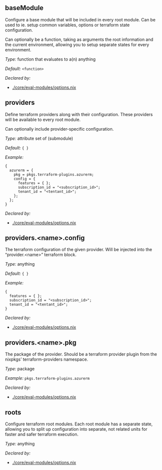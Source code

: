 ## baseModule

Configure a base module that will be included in every root module\.
Can be used to ie\. setup common variables, options or terraform state
configuration\.

Can optionally be a function, taking as arguments the root information
and the current environment, allowing you to setup separate states for
every environment\.



*Type:*
function that evaluates to a(n) anything



*Default:*
` <function> `

*Declared by:*
 - [\./core/eval-modules/options\.nix](https://github.com/mdarocha/terranix-multiroot/tree/main/core/eval-modules/options.nix)



## providers



Define terraform providers along with their configuration\.
These providers will be available to every root module\.

Can optionally include provider-specific configuration\.



*Type:*
attribute set of (submodule)



*Default:*
` { } `



*Example:*

```
{
  azurerm = {
    pkg = pkgs.terraform-plugins.azurerm;
    config = {
      features = { };
      subscription_id = "<subscription_id>";
      tenant_id = "<tentant_id>";
    };
  };
}
```

*Declared by:*
 - [\./core/eval-modules/options\.nix](https://github.com/mdarocha/terranix-multiroot/tree/main/core/eval-modules/options.nix)



## providers\.\<name>\.config



The terraform configuration of the given provider\.
Will be injected into the “provider\.\<name>” terraform block\.



*Type:*
anything



*Default:*
` { } `



*Example:*

```
{
  features = { };
  subscription_id = "<subscription_id>";
  tenant_id = "<tentant_id>";
}
```

*Declared by:*
 - [\./core/eval-modules/options\.nix](https://github.com/mdarocha/terranix-multiroot/tree/main/core/eval-modules/options.nix)



## providers\.\<name>\.pkg



The package of the provider\. Should be a terraform provider plugin from
the nixpkgs’ terraform-providers namespace\.



*Type:*
package



*Example:*
` pkgs.terraform-plugins.azurerm `

*Declared by:*
 - [\./core/eval-modules/options\.nix](https://github.com/mdarocha/terranix-multiroot/tree/main/core/eval-modules/options.nix)



## roots



Configure terraform root modules\.
Each root module has a separate state, allowing you to split
up configuration into separate, not related units for faster and safer
terraform execution\.



*Type:*
anything

*Declared by:*
 - [\./core/eval-modules/options\.nix](https://github.com/mdarocha/terranix-multiroot/tree/main/core/eval-modules/options.nix)


